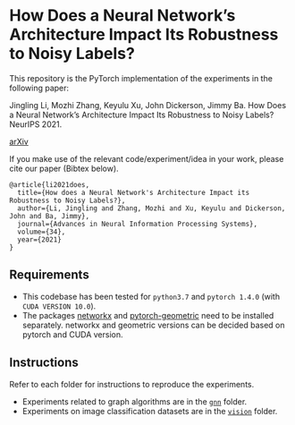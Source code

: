 # How Does a Neural Network’s Architecture Impact Its Robustness to Noisy Labels?

This repository is the PyTorch implementation of the experiments in the following paper: 

Jingling Li, Mozhi Zhang, Keyulu Xu, John Dickerson, Jimmy Ba. How Does a Neural Network’s Architecture Impact Its Robustness to Noisy Labels? NeurIPS 2021. 

[arXiv](https://arxiv.org/abs/2012.12896) 

If you make use of the relevant code/experiment/idea in your work, please cite our paper (Bibtex below).
```
@article{li2021does,
  title={How does a Neural Network's Architecture Impact its Robustness to Noisy Labels?},
  author={Li, Jingling and Zhang, Mozhi and Xu, Keyulu and Dickerson, John and Ba, Jimmy},
  journal={Advances in Neural Information Processing Systems},
  volume={34},
  year={2021}
}
```


## Requirements
- This codebase has been tested for `python3.7` and `pytorch 1.4.0` (with `CUDA VERSION 10.0`).
- The packages [networkx](https://networkx.org/documentation/stable/install.html) and [pytorch-geometric](https://pytorch-geometric.readthedocs.io/en/latest/notes/installation.html) need to be installed separately. networkx and geometric versions can be decided based on pytorch and CUDA version.

## Instructions
Refer to each folder for instructions to reproduce the experiments. 
- Experiments related to graph algorithms are in the [`gnn`](./gnn) folder.
- Experiments on image classification datasets are in the [`vision`](./vision) folder.
